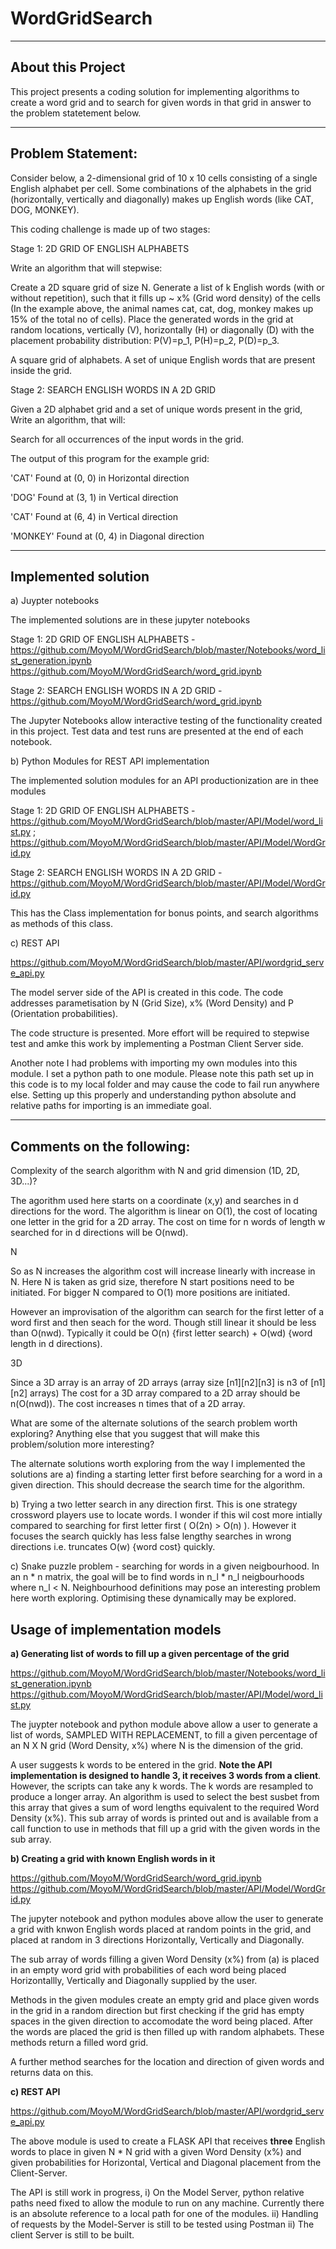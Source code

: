 # WordGridSearch
-------------------------
About this Project
-------------------------
This project presents a coding solution for implementing algorithms to create a word grid and to search for given words in that grid in answer to the problem statetement below.

-------------------------
Problem Statement:
-------------------------

Consider below, a 2-dimensional grid of 10 x 10 cells consisting of a single English alphabet per cell. Some combinations of the alphabets in the grid (horizontally, vertically and diagonally) makes up English words (like CAT, DOG, MONKEY).


This coding challenge is made up of two stages:

Stage 1: 2D GRID OF ENGLISH ALPHABETS

Write an algorithm that will stepwise:


Create a 2D square grid of size N.
Generate a list of k English words (with or without repetition), such that it fills up ~ x% (Grid word density) of the cells (In the example above, the animal names cat, cat, dog, monkey makes up 15% of the total no of cells).
Place the generated words in the grid at random locations, vertically (V), horizontally (H) or diagonally (D) with the placement probability distribution: P(V)=p_1, P(H)=p_2, P(D)=p_3.

A square grid of alphabets.
A set of unique English words that are present inside the grid.


Stage 2: SEARCH ENGLISH WORDS IN A 2D GRID

Given a 2D alphabet grid and a set of unique words present in the grid, Write an algorithm, that will:

Search for all occurrences of the input words in the grid.

The output of this program for the example grid:

'CAT' Found at (0, 0) in Horizontal direction

'DOG' Found at (3, 1) in Vertical direction

'CAT' Found at (6, 4) in Vertical direction

'MONKEY' Found at (0, 4) in Diagonal direction

------------------------------------------------
Implemented solution
------------------------------------------------
a) Juypter notebooks

The implemented solutions are in these jupyter notebooks

Stage 1: 2D GRID OF ENGLISH ALPHABETS -
https://github.com/MoyoM/WordGridSearch/blob/master/Notebooks/word_list_generation.ipynb
https://github.com/MoyoM/WordGridSearch/word_grid.ipynb

Stage 2: SEARCH ENGLISH WORDS IN A 2D GRID - 
https://github.com/MoyoM/WordGridSearch/word_grid.ipynb

The Jupyter Notebooks allow interactive testing of the functionality created in this project. Test data and test runs
are presented at the end of each notebook.


b) Python Modules for REST API implementation

The implemented solution modules for an API productionization are in thee modules

Stage 1: 2D GRID OF ENGLISH ALPHABETS - 
https://github.com/MoyoM/WordGridSearch/blob/master/API/Model/word_list.py ;
https://github.com/MoyoM/WordGridSearch/blob/master/API/Model/WordGrid.py

Stage 2: SEARCH ENGLISH WORDS IN A 2D GRID -
https://github.com/MoyoM/WordGridSearch/blob/master/API/Model/WordGrid.py

This has the Class implementation for bonus points, and search algorithms as methods of this class.


c) REST API

https://github.com/MoyoM/WordGridSearch/blob/master/API/wordgrid_serve_api.py

The model server side of the API is created in this code. The code addresses parametisation by N (Grid Size),
x% (Word Density) and P (Orientation probabilities).

The code structure is presented. More effort will be required to stepwise test and amke this work by implementing a
Postman Client Server side.

Another note I had problems with importing my own modules into this module. I set a python path to one module.
Please note this path set up in this code is to my local folder and may cause the code to fail run anywhere else. 
Setting up this properly and understanding python absolute and relative paths for importing is an immediate goal.

-------------------------
Comments on the following:
-------------------------

Complexity of the search algorithm with N and grid dimension (1D, 2D, 3D...)?

The agorithm used here starts on a coordinate (x,y) and searches in d directions
for the word. The algorithm is linear on O(1), the cost of locating one letter in the grid for 
a 2D array. The cost on time for n words of length w searched for in d directions will be O(nwd).

N

So as N increases the algorithm cost will increase linearly with increase in N. Here N is taken 
as grid size, therefore N start positions need to be initiated. For bigger N compared to O(1) 
more positions are initiated. 

However an improvisation of the algorithm can search for the first letter of a word first and then 
seach for the word. Though still linear it should be less than O(nwd). Typically it could
be O(n) {first letter search) + O(wd) {word length in d directions).

3D

Since a 3D array is an array of 2D arrays (array size [n1][n2][n3] is n3 of [n1][n2] arrays)
The cost for a 3D array compared to a 2D array should be n(O(nwd)). The cost increases n times
that of a 2D array.



What are some of the alternate solutions of the search problem worth exploring?
Anything else that you suggest that will make this problem/solution more interesting?

The alternate solutions worth exploring from the way I implemented the solutions are
a) finding a starting letter first before searching for a word in a given direction.
This should decrease the search time for the algorithm.

b) Trying a two letter search in any direction first. This is one strategy crossword players
use to locate words. I wonder if this wil cost more intially compared to searching
for first letter first ( O(2n) > O(n) ). However it focuses the search quickly has less false
lengthy searches in wrong directions  i.e. truncates O(w) {word cost} quickly.

c) Snake puzzle problem - searching for words in a given neigbourhood. In an n * n matrix, the goal
will be to find  words in n_l * n_l neigbourhoods where n_l < N. Neighbourhood definitions may 
pose an interesting problem here worth exploring. Optimising these dynamically may be explored.


Usage of implementation models
------------------------------

**a) Generating list of words to fill up a given percentage of the grid**

https://github.com/MoyoM/WordGridSearch/blob/master/Notebooks/word_list_generation.ipynb
https://github.com/MoyoM/WordGridSearch/blob/master/API/Model/word_list.py

The juypter notebook and python module above allow a user to generate  a list of words,
SAMPLED WITH REPLACEMENT, to fill a given percentage of an N X N grid (Word Density, x%) where N is 
the dimension of the grid.

A user suggests k words to be entered in the grid. **Note the API implementation is designed to handle 3,
it receives 3 words from a client**. However, the scripts can take any k words. The k words are resampled 
to produce a longer array. An algorithm is used to select the best susbet from this array that gives
a sum of word lengths equivalent to the required Word Density (x%). This sub array of words is 
printed out and is available from a call function to use in methods that fill up a grid with the
given words in the sub array.

**b) Creating a grid with known English words in it**

https://github.com/MoyoM/WordGridSearch/word_grid.ipynb
https://github.com/MoyoM/WordGridSearch/blob/master/API/Model/WordGrid.py

The jupyter notebook and python modules above allow the user to generate a grid with knwon English words
placed at random points in the grid, and placed at random in 3 directions Horizontally, Vertically and 
Diagonally.

The sub array of words filling a given Word Density (x%) from (a) is placed in an empty word grid with
probabilities of each word being placed Horizontallly, Vertically and Diagonally supplied by the user. 

Methods in the given modules create an empty grid and place given words in the grid in a random direction
but first checking if the grid has empty spaces in the given direction to accomodate the word being placed.
After the words are placed the grid is then filled up with random alphabets. These methods return a filled
word grid.

A further method searches for the location and direction of given words and returns data on this.

**c) REST API**

https://github.com/MoyoM/WordGridSearch/blob/master/API/wordgrid_serve_api.py

The above module is used to create a FLASK API that receives **three** English words to place
in given N * N grid with a given Word Density (x%) and given probabilities for Horizontal, Vertical 
and Diagonal placement from the Client-Server.

The API is still work in progress, 
i) On the Model Server, python relative  paths need fixed to allow the module to run on any machine. 
Currently there is an absolute reference to a local path for one of the modules.
ii) Handling of requests by the Model-Server is still to be tested using Postman
ii) The client Server is still to be built.

